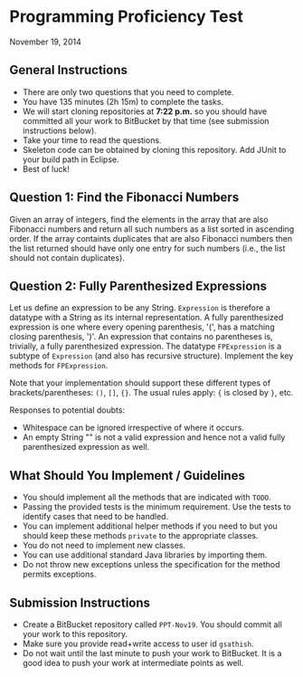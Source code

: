 Programming Proficiency Test
=========

November 19, 2014

## General Instructions

+ There are only two questions that you need to complete.
+ You have 135 minutes (2h 15m) to complete the tasks.
+ We will start cloning repositories at **7:22 p.m.** so you should have committed all your work to BitBucket by that time (see submission instructions below).
+ Take your time to read the questions. 
+ Skeleton code can be obtained by cloning this repository. Add JUnit to your build path in Eclipse.
+ Best of luck!

## Question 1: Find the Fibonacci Numbers

Given an array of integers, find the elements in the array that are also Fibonacci numbers and return all such numbers as a list sorted in ascending order. If the array containts duplicates that are also Fibonacci numbers then the list returned should have only one entry for such numbers (i.e., the list should not contain duplicates).

## Question 2: Fully Parenthesized Expressions

Let us define an expression to be any String. `Expression` is therefore a datatype with a String as its internal representation. A fully parenthesized expression is one where every opening parenthesis, '(', has a matching closing parenthesis, ')'. An expression that contains no parentheses is, trivially, a fully parenthesized expression. The datatype `FPExpression` is a subtype of `Expression` (and also has recursive structure). Implement the key methods for `FPExpression`.

Note that your implementation should support these different types of brackets/parentheses: `()`, `[]`, `{}`. The usual rules apply: `{` is closed by `}`, etc.

Responses to potential doubts:
+ Whitespace can be ignored irrespective of where it occurs.
+ An empty String "" is not a valid expression and hence not a valid fully parenthesized expression as well.

## What Should You Implement / Guidelines

+ You should implement all the methods that are indicated with `TODO`.
+ Passing the provided tests is the minimum requirement. Use the tests to identify cases that need to be handled.
+ You can implement additional helper methods if you need to but you should keep these methods `private` to the appropriate classes.
+ You do not need to implement new classes.
+ You can use additional standard Java libraries by importing them.
+ Do not throw new exceptions unless the specification for the method permits exceptions.

## Submission Instructions

+ Create a BitBucket repository called `PPT-Nov19`. You should commit all your work to this repository. 
+ Make sure you provide read+write access to user id `gsathish`.
+ Do not wait until the last minute to push your work to BitBucket. It is a good idea to push your work at intermediate points as well.